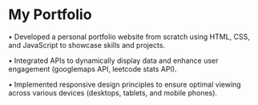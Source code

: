 # My Portfolio

• Developed a personal portfolio website from scratch using HTML, CSS, and JavaScript to showcase skills and
projects.

• Integrated APIs to dynamically display data and enhance user engagement (googlemaps API, leetcode stats
API).

• Implemented responsive design principles to ensure optimal viewing across various devices (desktops, tablets,
and mobile phones).
